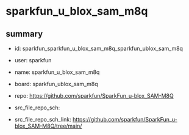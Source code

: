 # sparkfun_u_blox_sam_m8q
 
## summary 
* id: sparkfun_sparkfun_u_blox_sam_m8q_sparkfun_ublox_sam_m8q
* user: sparkfun
* name: sparkfun_u_blox_sam_m8q
* board: sparkfun_ublox_sam_m8q
* repo: https://github.com/sparkfun/SparkFun_u-blox_SAM-M8Q



* src_file_repo_sch: 
* src_file_repo_sch_link: https://github.com/sparkfun/SparkFun_u-blox_SAM-M8Q/tree/main/






